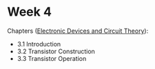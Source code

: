 # Week 4

Chapters ([Electronic Devices and Circuit Theory](https://annas-archive.org/md5/1fec9964c4c69b9aedb545bc50eff5de)):
- 3.1 Introduction
- 3.2 Transistor Construction
- 3.3 Transistor Operation

